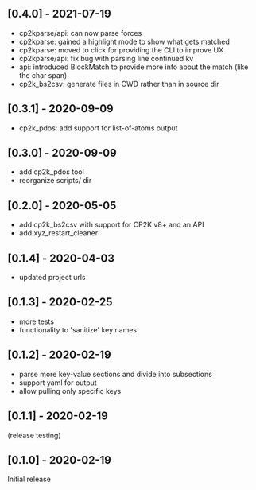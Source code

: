 ## [0.4.0] - 2021-07-19

* cp2kparse/api: can now parse forces
* cp2kparse: gained a highlight mode to show what gets matched
* cp2kparse: moved to click for providing the CLI to improve UX
* cp2kparse/api: fix bug with parsing line continued kv
* api: introduced BlockMatch to provide more info about the match (like the char span)
* cp2k_bs2csv: generate files in CWD rather than in source dir

## [0.3.1] - 2020-09-09

* cp2k_pdos: add support for list-of-atoms output

## [0.3.0] - 2020-09-09

* add cp2k_pdos tool
* reorganize scripts/ dir

## [0.2.0] - 2020-05-05

* add cp2k_bs2csv with support for CP2K v8+ and an API
* add xyz_restart_cleaner

## [0.1.4] - 2020-04-03

* updated project urls

## [0.1.3] - 2020-02-25

* more tests
* functionality to 'sanitize' key names

## [0.1.2] - 2020-02-19

* parse more key-value sections and divide into subsections
* support yaml for output
* allow pulling only specific keys

## [0.1.1] - 2020-02-19

(release testing)

## [0.1.0] - 2020-02-19

Initial release
